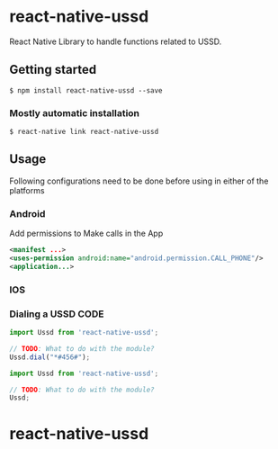 # react-native-ussd
React Native Library to handle functions related to USSD.
## Getting started

`$ npm install react-native-ussd --save`

### Mostly automatic installation

`$ react-native link react-native-ussd`


## Usage
Following configurations need to be done before using in either of the platforms

### Android

Add permissions to Make calls in the App

```xml
<manifest ...>
<uses-permission android:name="android.permission.CALL_PHONE"/>
<application...>
```


### IOS

### Dialing a USSD CODE
```javascript
import Ussd from 'react-native-ussd';

// TODO: What to do with the module?
Ussd.dial("*#456#");
```


```javascript
import Ussd from 'react-native-ussd';

// TODO: What to do with the module?
Ussd;
```
# react-native-ussd
